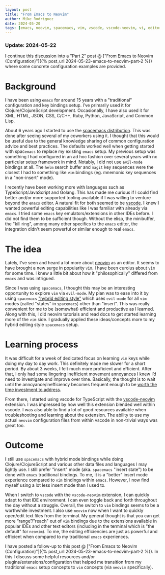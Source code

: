```yaml
---
layout: post
title: "From Emacs to Neovim"
author: Mike Rodriguez
date: 2024-05-20
tags: [emacs, neovim, spacemacs, vim, vscode, vscode-neovim, vi, editor, development, programming]
---
```


### Update: 2024-05-22

I continue this discussion into a "Part 2" post @ ["From Emacs to Neovim (Configuration)"]({% post_url 2024-05-23-emacs-to-neovim-part-2 %}) where some concrete configuration examples are provided.

# Background

I have been using `emacs` for around 15 years with a "traditional" configuration and key bindings setup. I’ve primarily used it for Clojure/ClojureScript development. Occasionally, I have also used it for XML, HTML, JSON, CSS, C/C++, Ruby, Python, JavaScript, and Common Lisp.

About 6 years ago I started to use the [spacemacs distribution](https://www.spacemacs.org). This was done after seeing several of my coworkers using it. I thought that this would be useful due to the general knowledge sharing of common configuration advice and best practices. The defaults worked well when getting started with spac`emacs` to replace my existing `emacs` setup. My previous setup was something I had configured in an ad hoc fashion over several years with no particular setup framework in mind. Notably, I did not use `evil-mode` bindings at all. The `helm` search buffer and `magit` key sequences were the closest I had to something like `vim` bindings (eg. mnemonic key sequences in a "non-insert" mode).

I recently have been working more with languages such as TypeScript/JavaScript and Golang. This has made me curious if I could find better and/or more supported tooling available if I was willing to venture beyond the `emacs` editor. A natural fit for both seemed to be [vscode](https://code.visualstudio.com). I knew I wanted powerful editing capabilities like I was familiar with already via `emacs`. I tried some `emacs` key emulators/extensions in other IDEs before. I did not find them to be sufficient though. Without the elisp, the minibuffer, the "kill ring", among many other specifics to the `emacs` editor, the integration didn't seem powerful or similar enough to real `emacs`.

# The idea

Lately, I've seen and heard a lot more about [neovim](https://neovim.io) as an editor. It seems to have brought a new surge in popularity `vim`. I have been curoius about `vim` for some time. I knew a little bit about how it "philosophically" differed from `emacs` and was intrigued.

Since I was using `spacemacs`, I thought this may be an interesting opportunity to explore `vim` via `evil-mode`. My plan was to ease into it by using `spacemacs` ["hybrid editing style"](https://develop.spacemacs.org/doc/DOCUMENTATION.html#hybrid) which uses `evil-mode` for all `vim` modes (called "states" in `spacemacs`) other than "insert". This was really convenient for me to be (somewhat) efficient and productive as I learned. Along with this, I did neovim tutorials and read docs to get started learning more of the `vim` side. I gradually applied these ideas/concepts more to my hybrid editing style `spacemacs` setup.

# Learning process

It was difficult for a week of dedicated focus on learning `vim` keys while doing my day to day work. This definitely made me slower for a short period. By about 3 weeks, I felt much more proficient and efficient. After that, I only had some lingering inefficient movement annoyances I knew I’d need to investigate and improve over time. Basically, the thought is to wait until the annoyance/inefficiency becomes frequent enough to be [worth the time investment to address](https://xkcd.com/1205).

From there, I started using vscode for TypeScript with the [vscode-neovim](https://github.com/vscode-neovim/vscode-neovim) extension. I was impressed by how well this extension blended well within vscode. I was also able to find a lot of good resources available when troubleshooting and learning about the extension. The ability to use my actual `neovim` configuration files from within vscode in non-trivial ways was great too.

# Outcome

I still use `spacemacs` with hybrid mode bindings while doing Clojure/ClojureScript and various other data files and languages I may lightly use. I still prefer "insert" mode (aka. `spacemacs` "insert state") to be done with `emacs` traditional bindings. To me, it is a "better" insert mode experience compared to `vim` bindings within `emacs`. However, I now find myself using a lot less insert mode than I used to.

When I switch to `vscode` with the `vscode-neovim` extension, I can quickly adapt to that IDE environment. I can even toggle back and forth throughout the day without a struggle. Overall, the switch to `vim` bindings seems to be a worthwhile investment. I also use `neovim` now when I want to quickly open/edit text files from the terminal. My general thought is that you can get more “range”/"reach" out of `vim` bindings due to the extensions available in popular IDEs and other text editors (including in the terminal which is "the default" for `neovim`). To me, the editing efficiencies are just as powerful and efficient when compared to my traditional `emacs` experiences.

I have posted a follow-up to this post @ ["From Emacs to Neovim (Configuration)"]({% post_url 2024-05-23-emacs-to-neovim-part-2 %}). In this I discuss some helpful resources and/or plugins/extensions/configuration that helped me transition from my traditional `emacs` setup concepts to `vim` concepts (via `neovim` specifically).
